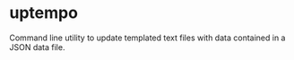 uptempo
=======

Command line utility to update templated text files with data contained in a JSON data file.
